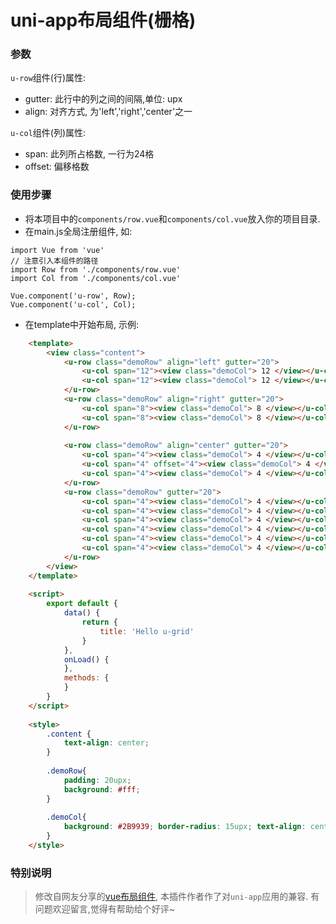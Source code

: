 # uni-app布局组件(栅格)

### 参数
`u-row`组件(行)属性:
+ gutter: 此行中的列之间的间隔,单位: upx
+ align: 对齐方式, 为'left','right','center'之一

`u-col`组件(列)属性:
+ span: 此列所占格数, 一行为24格
+ offset: 偏移格数

### 使用步骤
+ 将本项目中的`components/row.vue`和`components/col.vue`放入你的项目目录.
+ 在main.js全局注册组件, 如:
```
import Vue from 'vue'
// 注意引入本组件的路径
import Row from './components/row.vue'
import Col from './components/col.vue'

Vue.component('u-row', Row);
Vue.component('u-col', Col);
```

+ 在template中开始布局, 示例:
```html
	<template>
		<view class="content">
			<u-row class="demoRow" align="left" gutter="20">
				<u-col span="12"><view class="demoCol"> 12 </view></u-col>
				<u-col span="12"><view class="demoCol"> 12 </view></u-col>
			</u-row>
			<u-row class="demoRow" align="right" gutter="20">
				<u-col span="8"><view class="demoCol"> 8 </view></u-col>
				<u-col span="8"><view class="demoCol"> 8 </view></u-col>
			</u-row>
			
			<u-row class="demoRow" align="center" gutter="20">
				<u-col span="4"><view class="demoCol"> 4 </view></u-col>
				<u-col span="4" offset="4"><view class="demoCol"> 4 </view></u-col>
				<u-col span="4"><view class="demoCol"> 4 </view></u-col>
			</u-row>
			<u-row class="demoRow" gutter="20">
				<u-col span="4"><view class="demoCol"> 4 </view></u-col>
				<u-col span="4"><view class="demoCol"> 4 </view></u-col>
				<u-col span="4"><view class="demoCol"> 4 </view></u-col>
				<u-col span="4"><view class="demoCol"> 4 </view></u-col>
				<u-col span="4"><view class="demoCol"> 4 </view></u-col>
				<u-col span="4"><view class="demoCol"> 4 </view></u-col>
			</u-row>
		</view>
	</template>
	
	<script>
		export default {
			data() {
				return {
					title: 'Hello u-grid'
				}
			},
			onLoad() {
			},
			methods: {
			}
		}
	</script>
	
	<style>
		.content {
			text-align: center;
		}
	
		.demoRow{
			padding: 20upx;
			background: #fff;
		}
		
		.demoCol{
			background: #2B9939; border-radius: 15upx; text-align: center; height: 70upx; color: #FFFFFF; font-size: 20upx; line-height: 70upx;
		}
	</style>
```

### 特别说明
> 修改自网友分享的[vue布局组件](https://www.jianshu.com/p/ed97b1e88fae), 本插件作者作了对`uni-app`应用的兼容.
> 有问题欢迎留言,觉得有帮助给个好评~